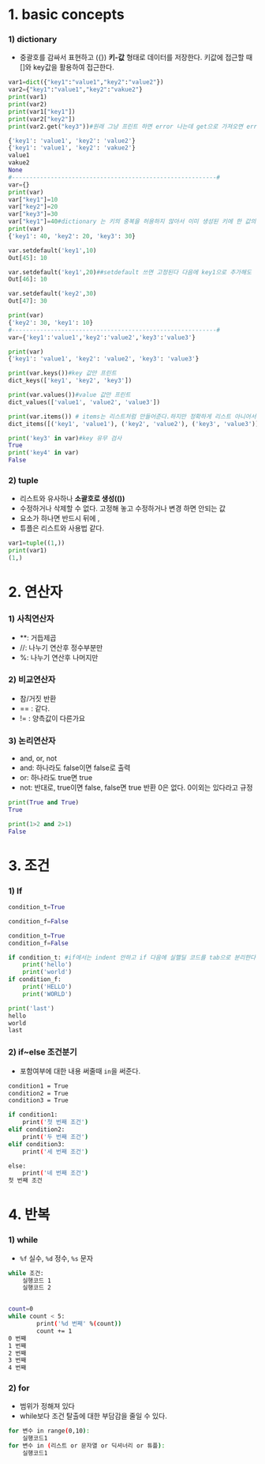 # 1. basic concepts

### 1) dictionary

* 중괄호를 감싸서 표현하고 ({}) **키-값** 형태로 데이터를 저장한다. 키값에 접근할 때 []와 key값을 활용하여 접근한다.

```python
var1=dict({"key1":"value1","key2":"value2"})
var2={"key1":"value1","key2":"vakue2"}
print(var1)
print(var2)
print(var1["key1"])
print(var2["key2"])
print(var2.get("key3"))#원래 그냥 프린트 하면 error 나는데 get으로 가져오면 error 안난다. 

{'key1': 'value1', 'key2': 'value2'}
{'key1': 'value1', 'key2': 'vakue2'}
value1
vakue2
None
#----------------------------------------------------------#
var={}
print(var)
var["key1"]=10
var["key2"]=20
var["key3"]=30
var["key1"]=40#dictionary 는 키의 중복을 허용하지 않아서 이미 생성된 키에 한 값의 추가가 아닌 수정이 일어난다. 
print(var) 
{'key1': 40, 'key2': 20, 'key3': 30}

var.setdefault('key1',10)
Out[45]: 10

var.setdefault('key1',20)##setdefault 쓰면 고정된다 다음에 key1으로 추가해도
Out[46]: 10

var.setdefault('key2',30)
Out[47]: 30

print(var)
{'key2': 30, 'key1': 10}
#----------------------------------------------------------#
var={'key1':'value1','key2':'value2','key3':'value3'}

print(var)
{'key1': 'value1', 'key2': 'value2', 'key3': 'value3'}

print(var.keys())#key 값만 프린트
dict_keys(['key1', 'key2', 'key3'])

print(var.values())#value 값만 프린트
dict_values(['value1', 'value2', 'value3'])

print(var.items()) # items는 리스트처럼 만들어준다.하지만 정확하게 리스트 아니어서 슬라이싱이나 인덱싱 불가능하다. 하지만 반복문 가능(이터레이터) list로 바꾸면 리스트 처럼 사용가능 
dict_items([('key1', 'value1'), ('key2', 'value2'), ('key3', 'value3')])

print('key3' in var)#key 유무 검사
True
print('key4' in var)
False
```

### 2) tuple

* 리스트와 유사하나 **소괄호로 생성(())**
* 수정하거나 삭제할 수 없다. 고정해 놓고 수정하거나 변경 하면 안되는 값
* 요소가 하나면 반드시 뒤에 ,
* 튜플은 리스트와 사용법 같다. 

```python
var1=tuple((1,))
print(var1)
(1,)
```

# 2. 연산자

### 1) 사칙연산자

* **: 거듭제곱
* //: 나누기 연산후 정수부분만
* %: 나누기 연산후 나머지만

### 2) 비교연산자

* 참/거짓 반환
* == : 같다.
* != : 양측값이 다른가요

### 3) 논리연산자

* and, or, not
* and: 하나라도 false이면 false로 출력
* or: 하나라도 true면 true
* not: 반대로, true이면 false, false면 true 반환 0은 없다. 0이외는 있다라고 규정

```python
print(True and True)
True

print(1>2 and 2>1)
False
```

# 3. 조건

### 1) If

```python
condition_t=True

condition_f=False

condition_t=True
condition_f=False

if condition_t: #if에서는 indent 안하고 if 다음에 실핼딜 코드를 tab으로 분리한다. 
    print('hello')
    print('world')
if condition_f:
    print('HELLO')
    print('WORLD')

print('last')
hello
world
last
```

### 2) if~else 조건분기

* 포함여부에 대한 내용 써줄때  `in`을 써준다.  

```bash
condition1 = True
condition2 = True
condition3 = True

if condition1:
    print('첫 번째 조건')
elif condition2:
    print('두 번째 조건')
elif condition3:
    print('세 번째 조건')

else:
    print('네 번째 조건')
첫 번째 조건
```



# 4. 반복

### 1) while

* `%f` 실수,  `%d` 정수, `%s` 문자

```bash
while 조건:
	실행코드 1
	실행코드 2


count=0
while count < 5:
        print('%d 번째' %(count))
        count += 1
0 번째
1 번째
2 번째
3 번째
4 번째
```

### 2) for

* 범위가 정해져 있다
* while보다 조건 탈출에 대한 부담감을 줄일 수 있다. 

```bash
for 변수 in range(0,10):
	실행코드1
for 변수 in (리스트 or 문자열 or 딕셔너리 or 튜플):
	실행코드1
```



